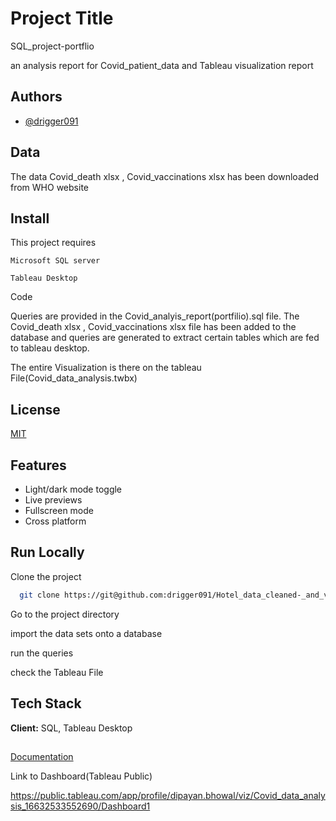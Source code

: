 
# Project Title

SQL_project-portflio

an analysis report for Covid_patient_data and Tableau visualization report


## Authors

- [@drigger091](https://www.github.com/drigger091)


## Data

The data Covid_death xlsx , Covid_vaccinations xlsx  has been downloaded from WHO website


## Install

This project requires 

`Microsoft SQL server`

`Tableau Desktop`






Code

Queries are  provided in the Covid_analyis_report(portfilio).sql file. The Covid_death xlsx , Covid_vaccinations xlsx file has been added to the database and queries are generated to extract certain tables which are fed to tableau desktop. 

The entire Visualization is there on the tableau File(Covid_data_analysis.twbx)
## License

[MIT](https://choosealicense.com/licenses/mit/)


## Features

- Light/dark mode toggle
- Live previews
- Fullscreen mode
- Cross platform


## Run Locally

Clone the project

```bash
  git clone https://git@github.com:drigger091/Hotel_data_cleaned-_and_visualized.git
```

Go to the project directory

import the data sets onto a database

run the queries

check the Tableau File


## Tech Stack

**Client:** SQL, Tableau Desktop




##

[Documentation](https://linktodocumentation)

Link to Dashboard(Tableau Public)

https://public.tableau.com/app/profile/dipayan.bhowal/viz/Covid_data_analysis_16632533552690/Dashboard1